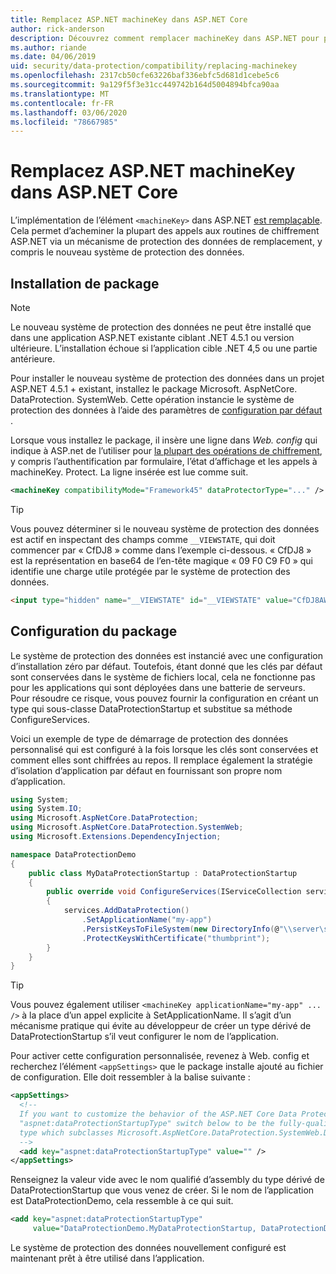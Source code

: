 ```yaml
---
title: Remplacez ASP.NET machineKey dans ASP.NET Core
author: rick-anderson
description: Découvrez comment remplacer machineKey dans ASP.NET pour permettre l’utilisation d’un système de protection des données nouveau et plus sécurisé.
ms.author: riande
ms.date: 04/06/2019
uid: security/data-protection/compatibility/replacing-machinekey
ms.openlocfilehash: 2317cb50cfe63226baf336ebfc5d681d1cebe5c6
ms.sourcegitcommit: 9a129f5f3e31cc449742b164d5004894bfca90aa
ms.translationtype: MT
ms.contentlocale: fr-FR
ms.lasthandoff: 03/06/2020
ms.locfileid: "78667985"
---
```

# <a name="replace-the-aspnet-machinekey-in-aspnet-core"></a>Remplacez ASP.NET machineKey dans ASP.NET Core

<a name="compatibility-replacing-machinekey"></a>

L’implémentation de l’élément `<machineKey>` dans ASP.NET [est remplaçable](https://blogs.msdn.microsoft.com/webdev/2012/10/23/cryptographic-improvements-in-asp-net-4-5-pt-2/). Cela permet d’acheminer la plupart des appels aux routines de chiffrement ASP.NET via un mécanisme de protection des données de remplacement, y compris le nouveau système de protection des données.

## <a name="package-installation"></a>Installation de package

> [!NOTE]
> Le nouveau système de protection des données ne peut être installé que dans une application ASP.NET existante ciblant .NET 4.5.1 ou version ultérieure. L’installation échoue si l’application cible .NET 4,5 ou une partie antérieure.

Pour installer le nouveau système de protection des données dans un projet ASP.NET 4.5.1 + existant, installez le package Microsoft. AspNetCore. DataProtection. SystemWeb. Cette opération instancie le système de protection des données à l’aide des paramètres de [configuration par défaut](xref:security/data-protection/configuration/default-settings) .

Lorsque vous installez le package, il insère une ligne dans *Web. config* qui indique à ASP.net de l’utiliser pour [la plupart des opérations de chiffrement](https://blogs.msdn.microsoft.com/webdev/2012/10/23/cryptographic-improvements-in-asp-net-4-5-pt-2/), y compris l’authentification par formulaire, l’état d’affichage et les appels à machineKey. Protect. La ligne insérée est lue comme suit.

```xml
<machineKey compatibilityMode="Framework45" dataProtectorType="..." />
```

>[!TIP]
> Vous pouvez déterminer si le nouveau système de protection des données est actif en inspectant des champs comme `__VIEWSTATE`, qui doit commencer par « CfDJ8 » comme dans l’exemple ci-dessous. « CfDJ8 » est la représentation en base64 de l’en-tête magique « 09 F0 C9 F0 » qui identifie une charge utile protégée par le système de protection des données.

```html
<input type="hidden" name="__VIEWSTATE" id="__VIEWSTATE" value="CfDJ8AWPr2EQPTBGs3L2GCZOpk...">
```

## <a name="package-configuration"></a>Configuration du package

Le système de protection des données est instancié avec une configuration d’installation zéro par défaut. Toutefois, étant donné que les clés par défaut sont conservées dans le système de fichiers local, cela ne fonctionne pas pour les applications qui sont déployées dans une batterie de serveurs. Pour résoudre ce risque, vous pouvez fournir la configuration en créant un type qui sous-classe DataProtectionStartup et substitue sa méthode ConfigureServices.

Voici un exemple de type de démarrage de protection des données personnalisé qui est configuré à la fois lorsque les clés sont conservées et comment elles sont chiffrées au repos. Il remplace également la stratégie d’isolation d’application par défaut en fournissant son propre nom d’application.

```csharp
using System;
using System.IO;
using Microsoft.AspNetCore.DataProtection;
using Microsoft.AspNetCore.DataProtection.SystemWeb;
using Microsoft.Extensions.DependencyInjection;

namespace DataProtectionDemo
{
    public class MyDataProtectionStartup : DataProtectionStartup
    {
        public override void ConfigureServices(IServiceCollection services)
        {
            services.AddDataProtection()
                .SetApplicationName("my-app")
                .PersistKeysToFileSystem(new DirectoryInfo(@"\\server\share\myapp-keys\"))
                .ProtectKeysWithCertificate("thumbprint");
        }
    }
}
```

>[!TIP]
> Vous pouvez également utiliser `<machineKey applicationName="my-app" ... />` à la place d’un appel explicite à SetApplicationName. Il s’agit d’un mécanisme pratique qui évite au développeur de créer un type dérivé de DataProtectionStartup s’il veut configurer le nom de l’application.

Pour activer cette configuration personnalisée, revenez à Web. config et recherchez l’élément `<appSettings>` que le package installe ajouté au fichier de configuration. Elle doit ressembler à la balise suivante :

```xml
<appSettings>
  <!--
  If you want to customize the behavior of the ASP.NET Core Data Protection stack, set the
  "aspnet:dataProtectionStartupType" switch below to be the fully-qualified name of a
  type which subclasses Microsoft.AspNetCore.DataProtection.SystemWeb.DataProtectionStartup.
  -->
  <add key="aspnet:dataProtectionStartupType" value="" />
</appSettings>
```

Renseignez la valeur vide avec le nom qualifié d’assembly du type dérivé de DataProtectionStartup que vous venez de créer. Si le nom de l’application est DataProtectionDemo, cela ressemble à ce qui suit.

```xml
<add key="aspnet:dataProtectionStartupType"
     value="DataProtectionDemo.MyDataProtectionStartup, DataProtectionDemo" />
```

Le système de protection des données nouvellement configuré est maintenant prêt à être utilisé dans l’application.
